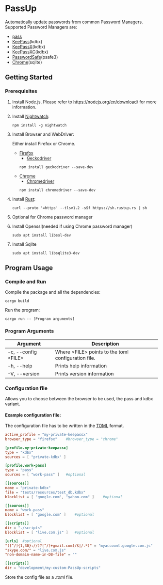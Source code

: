 # PassUp

Automatically update passwords from common Password Managers. Supported Password Managers are:
- [pass](https://www.passwordstore.org/)
- [KeePass](https://keepass.info/)(kdbx)
- [KeePassX](https://www.keepassx.org/)(kdbx)
- [KeePassXC](https://keepassxc.org/)(kdbx)
- [PasswordSafe](https://pwsafe.org/)(psafe3)
- [Chrome](https://www.google.com/intl/de/chrome/)(sqlite)

## Getting Started
### Prerequisites
1. Install Node.js. Please refer to https://nodejs.org/en/download/ for more information.

2. Install [Nightwatch](https://nightwatchjs.org/gettingstarted/installation/):
    ```
    npm install -g nightwatch
    ```

3. Install Browser and WebDriver:

    Either install Firefox or Chrome.

    - [Firefox](https://www.mozilla.org/de/firefox/new/)
        - [Geckodriver](https://github.com/mozilla/geckodriver/releases)
        ```
        npm install geckodriver --save-dev
        ```
    - [Chrome](https://support.google.com/chrome/answer/95346?co=GENIE.Platform%3DDesktop&hl=de)
        - [Chromedriver](https://sites.google.com/chromium.org/driver/)
        ```
        npm install chromedriver --save-dev
        ```

4. Install [Rust](https://www.rust-lang.org/tools/install):
    ```
    curl --proto '=https' --tlsv1.2 -sSf https://sh.rustup.rs | sh
    ```

5. Optional for Chrome password manager

1. Install Openssl(needed if using Chrome password manager)
    ```
    sudo apt install libssl-dev
    ```
2. Install Sqlite
    ```
    sudo apt install libsqlite3-dev
    ```

## Program Usage
### Compile and Run
Compile the package and all the dependencies:
```
cargo build
```
Run the program:
```
cargo run -- [Program arguments]
```
### Program Arguments
Argument | Description
-------- | -----------
-c, --config \<FILE\> | Where \<FILE\> points to the toml configuration file.
-h, --help | Prints help information
-V, --version | Prints version information

### Configuration file
Allows you to choose between the browser to be used, the pass and kdbx variant.
#### Example configuration file:
The configuration file has to be written in the [TOML](https://toml.io/en/) format.

```toml
active_profile = "my-private-keepassx"
browser_type = "firefox"    #browser_type = "chrome"

[profile.my-private-keepassx]
type = "kdbx"
sources = [ "private-kdbx" ]

[profile.work-pass]
type = "pass"
sources = [ "work-pass" ]   #optional

[[sources]]
name = "private-kdbx"
file = "tests/resources/test_db.kdbx"
blocklist = [ "google.com", "yahoo.com" ]    #optional

[[sources]]
name = "work-pass"
blocklist = [ "google.com" ]    #optional

[[scripts]]
dir = "./scripts"
blocklist = [ "live.com.js" ]   #optional

[urls]  #optional
"([^/]{1,30}://)?[^/]+gmail.com(/$|/.*)" = "myaccount.google.com.js"
"skype.com/" = "live.com.js"
"non-domain-name-in-DB-file" = ""

[[scripts]]
dir = "development/my-custom-PassUp-scripts"
```

Store the config file as a *.toml* file.
